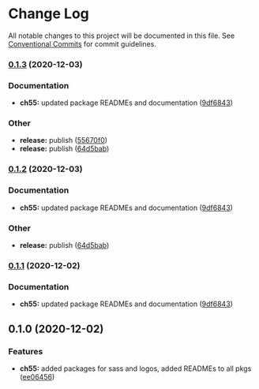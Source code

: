 # Change Log

All notable changes to this project will be documented in this file.
See [Conventional Commits](https://conventionalcommits.org) for commit guidelines.

### [0.1.3](https://github.com/theartofeducation/ui-common/compare/@aoeu/logo-svgs@0.1.0...@aoeu/logo-svgs@0.1.3) (2020-12-03)


### Documentation

* **ch55:** updated package READMEs and documentation ([9df6843](https://github.com/theartofeducation/ui-common/commit/9df68437fb49ff5885381c6f3d300576ad5ecdc1))


### Other

* **release:** publish ([55670f0](https://github.com/theartofeducation/ui-common/commit/55670f081fefd13d0e09e6011577ec6c6df018f8))
* **release:** publish ([64d5bab](https://github.com/theartofeducation/ui-common/commit/64d5babc49709b131a1d1ef44c6647681fb0cfc5))



### [0.1.2](https://github.com/theartofeducation/ui-common/compare/@aoeu/logo-svgs@0.1.0...@aoeu/logo-svgs@0.1.2) (2020-12-03)


### Documentation

* **ch55:** updated package READMEs and documentation ([9df6843](https://github.com/theartofeducation/ui-common/commit/9df68437fb49ff5885381c6f3d300576ad5ecdc1))


### Other

* **release:** publish ([64d5bab](https://github.com/theartofeducation/ui-common/commit/64d5babc49709b131a1d1ef44c6647681fb0cfc5))



### [0.1.1](https://github.com/theartofeducation/ui-common/compare/@aoeu/logo-svgs@0.1.0...@aoeu/logo-svgs@0.1.1) (2020-12-02)


### Documentation

* **ch55:** updated package READMEs and documentation ([9df6843](https://github.com/theartofeducation/ui-common/commit/9df68437fb49ff5885381c6f3d300576ad5ecdc1))



## 0.1.0 (2020-12-02)


### Features

* **ch55:** added packages for sass and logos, added READMEs to all pkgs ([ee06456](https://github.com/theartofeducation/ui-common/commit/ee06456e93a00b407d45e0a90ae27fbf288993d4))
